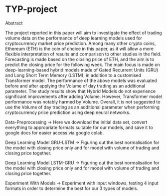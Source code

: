 # TYP-project

Abstract

The project reported in this paper will aim to investigate the effect of trading volume data on the performance of deep learning models used for cryptocurrency market price prediction.
Among many other crypto coins, Ethereum (ETH) is the coin of choice in this paper, as it will allow a more flexible interpretation of results and comparison to other studies in the field.
Forecasting is made based on the closing price of ETH, and the aim is to predict the closing price for the following week.
The main focus is made on deep-learning-based hybrid models made of Gated Recurrent Units (GRU) and Long Short Term Memory (LSTM), in addition to a customised Transformer model. The performance of the above models was evaluated before and after applying the Volume of day trading as an additional parameter.
The study results show that Hybrid Models do not experience significant improvements after adding Volume. However, Transformer model performance was notably harmed by Volume. Overall, it is not suggested to use the Volume of day trading as an additional parameter when performing cryptocurrency price prediction using deep neural networks.

Data-Preprocessing -> Here we download the initial data set, convert everything to appropriate formats suitable for our models, and save it to google docs for easier access via google colab.

Deep Learning Model GRU-LSTM -> Figuring out the best normalisation for the model with closing price only and for model with volume of trading and closing price together.

Deep Learning Model LSTM-GRU -> Figuring out the best normalisation for the model with closing price only and for model with volume of trading and closing price together.

Experiment With Models -> Experiment with input windows, testing 4 input formats in order to determine the best for our 3 types of models.
